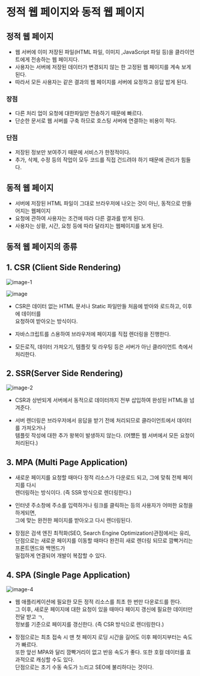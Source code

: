 # 정적 웹 페이지와 동적 웹 페이지

## 정적 웹 페이지

- 웹 서버에 이미 저장된 파일(HTML 파일, 이미지 ,JavaScript 파일 등)을 클라이언트에게 전송하는 웹 페이지다.
- 사용자는 서버에 저장된 데이터가 변경되지 않는 한 고정된 웹 페이지를 계속 보게 된다.
- 따라서 모든 사용자는 같은 결과의 웹 페이지를 서버에 요정하고 응답 밥게 된다.

### 장점

- 다른 처리 업이 요청에 대한파일만 전송하기 때문에 빠르다.
- 단순한 문서로 웹 서버를 구축 하므로 호스팅 서버에 연결하는 비용이 적다.

### 단점

- 저장된 정보만 보여주기 때문에 서비스가 한정적이다.
- 추가, 삭제, 수정 등의 작업이 모두 코드를 직접 건드려야 하기 때문에 관리가 힘들다.

## 동적 웹 페이지

- 서버에 저장된 HTML 파일이 그대로 브라우저에 나오는 것이 아닌, 동적으로 만들어지는 웹페이지
- 요청에 관하여 사용자는 조건에 따라 다른 결과를 받게 된다.
- 사용자는 상황, 시간, 요청 등에 따라 달라지는 웹페이지를 보게 된다.

## 동적 웹 페이지의 종류

## 1. CSR (Client Side Rendering)

![image-1](https://github.com/handsomejeongwoo/handsomejeongwoo/assets/103944346/a4f69152-bb5b-4923-8830-5fda52413b02)

![image](https://github.com/handsomejeongwoo/handsomejeongwoo/assets/103944346/5d1cf5a8-f633-4656-abca-ef5d4fe1cada)

- CSR은 데이터 없는 HTML 문서나 Static 파일만들 처음에 받아와 로드하고, 이후에 데이터를  
  요청하여 받아오는 방식이다.

- 자바스크립트를 스용하여 브라우저에 페이지를 직접 렌더링을 진행한다.

- 모든로직, 데이터 가져오기, 템플릿 및 라우팅 등은 서버가 아닌 클라이언트 측에서 처리한다.

## 2. SSR(Server Side Rendering)

![image-2](https://github.com/handsomejeongwoo/handsomejeongwoo/assets/103944346/7ef1b04d-a07a-4208-854d-b36e36f20083)

- CSR과 상반되게 서버에서 동적으로 데이터까지 전부 삽입하여 완성된 HTML을 넘겨준다.

- 서버 렌더링은 브라우저에서 응답을 받기 전에 처리되므로 클라이언트에서 데이터를 가져오거나  
  템플릿 작성에 대한 추가 왕복이 발생하지 않는다. (어쩄든 웹 서버에서 모든 요청이 처리된다.)

## 3. MPA (Multi Page Application)

- 새로운 페이지를 요청할 때마다 정적 리소스가 다운로드 되고, 그에 맞춰 전체 페이지를 다시  
  렌더링하는 방식이다. (즉 SSR 방식으로 렌더링한다.)

- 인터넷 주소창에 주소를 입력하거나 링크를 클릭하는 등의 사용자가 어떠한 요청을 하게되면,  
  그에 맞는 완전한 페이지를 받아오고 다시 렌더링된다.

- 장점은 검색 엔진 최적화(SEO, Search Engine Optimization)관점에서는 유리,  
  단점으로는 새로운 페이지를 이동할 때마다 완전히 새로 렌더링 되므로 깜빡거리는 프론트엔드와 백엔드가  
  밀접하게 연결되어 개발이 복잡할 수 있다.

## 4. SPA (Single Page Application)

![image-4](https://github.com/handsomejeongwoo/handsomejeongwoo/assets/103944346/ce842805-f35b-4cf4-b421-09ad727a597b)

- 웹 애플리케이션에 필요한 모든 정적 리소스를 최초 한 번만 다운로드를 한다.  
  그 이후, 새로운 페이지에 대한 요청이 있을 때마다 페이지 갱신에 필요한 데이터만 전달 받고 ㄱ,  
  정보를 기준으로 페이지를 갱신한다. (즉 CSR 방식으로 렌더링한다.)

- 장점으로는 최초 접속 시 맨 첫 페이지 로딩 시간을 길어도 이후 페이지부터는 속도가 빠르다.  
  또한 앞선 MPA와 달리 깜빡거리이 없고 반응 속도가 좋다. 또한 호컬 데이터를 효과적으로 캐싱할 수도 있다.  
  단점으로는 초기 수동 속도가 느리고 SEO에 불리하다는 것이다.
